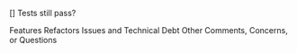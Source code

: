[] Tests still pass?

Features
Refactors
Issues and Technical Debt
Other Comments, Concerns, or Questions
